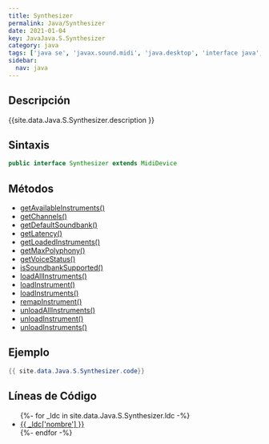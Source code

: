 ```yaml
---
title: Synthesizer
permalink: Java/Synthesizer
date: 2021-01-04
key: JavaJava.S.Synthesizer
category: java
tags: ['java se', 'javax.sound.midi', 'java.desktop', 'interface java', 'Java 1.0']
sidebar: 
  nav: java
---
```


## Descripción
{{site.data.Java.S.Synthesizer.description }}

## Sintaxis
~~~java
public interface Synthesizer extends MidiDevice
~~~

## Métodos
* [getAvailableInstruments()](/Java/Synthesizer/getAvailableInstruments)
* [getChannels()](/Java/Synthesizer/getChannels)
* [getDefaultSoundbank()](/Java/Synthesizer/getDefaultSoundbank)
* [getLatency()](/Java/Synthesizer/getLatency)
* [getLoadedInstruments()](/Java/Synthesizer/getLoadedInstruments)
* [getMaxPolyphony()](/Java/Synthesizer/getMaxPolyphony)
* [getVoiceStatus()](/Java/Synthesizer/getVoiceStatus)
* [isSoundbankSupported()](/Java/Synthesizer/isSoundbankSupported)
* [loadAllInstruments()](/Java/Synthesizer/loadAllInstruments)
* [loadInstrument()](/Java/Synthesizer/loadInstrument)
* [loadInstruments()](/Java/Synthesizer/loadInstruments)
* [remapInstrument()](/Java/Synthesizer/remapInstrument)
* [unloadAllInstruments()](/Java/Synthesizer/unloadAllInstruments)
* [unloadInstrument()](/Java/Synthesizer/unloadInstrument)
* [unloadInstruments()](/Java/Synthesizer/unloadInstruments)

## Ejemplo
~~~java
{{ site.data.Java.S.Synthesizer.code}}
~~~

## Líneas de Código
<ul>
{%- for _ldc in site.data.Java.S.Synthesizer.ldc -%}
   <li>
       <a href="{{_ldc['url'] }}">{{ _ldc['nombre'] }}</a>
   </li>
{%- endfor -%}
</ul>
